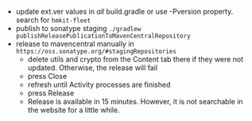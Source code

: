 * update ext.ver values in *all* build.gradle or use -Pversion property. search for `hmkit-fleet`
* publish to sonatype staging  `./gradlew publishReleasePublicationToMavenCentralRepository`
* release to mavencentral manually in `https://oss.sonatype.org/#stagingRepositories`
  * delete utils and crypto from the Content tab there if they were not updated. Otherwise, the release will fail
  * press Close
  * refresh until Activity processes are finished
  * press Release
  * Release is available in 15 minutes. However, it is not searchable in the website for a little while. 